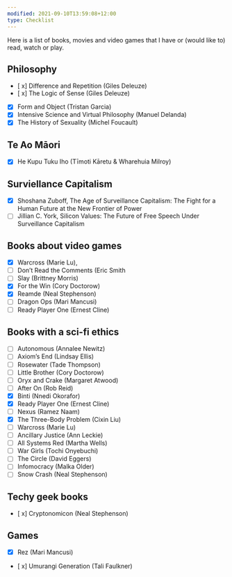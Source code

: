 ```yaml
---
modified: 2021-09-10T13:59:08+12:00
type: Checklist
---
```


Here is a list of books, movies and video games that I have or (would like to) read, watch or play. 

## Philosophy
- [ x] Difference and Repetition (Giles Deleuze)
- [ x] The Logic of Sense (Giles Deleuze)
- [x] Form and Object (Tristan Garcia)
- [x] Intensive Science and Virtual Philosophy (Manuel Delanda)
- [x] The History of Sexuality (Michel Foucault)

## Te Ao Māori
- [x] He Kupu Tuku Iho (Tīmoti Kāretu & Wharehuia Milroy)


## Surviellance Capitalism
- [x] Shoshana Zuboff, The Age of Surveillance Capitalism: The Fight for a Human Future at the New Frontier of Power
- [ ] Jillian C. York, Silicon Values: The Future of Free Speech Under Surveillance Capitalism
  
## Books about video games
- [x] Warcross (Marie Lu), 
- [ ] Don’t Read the Comments (Eric Smith
- [ ] Slay (Brittney Morris) 
- [x] For the Win (Cory Doctorow) 
- [x] Reamde (Neal Stephenson) 
- [ ] Dragon Ops (Mari Mancusi) 
- [ ] Ready Player One (Ernest Cline)
  
## Books with a sci-fi ethics
- [ ] Autonomous (Annalee Newitz)
- [ ] Axiom’s End (Lindsay Ellis) 
- [ ] Rosewater (Tade Thompson) 
- [ ] Little Brother (Cory Doctorow) 
- [ ] Oryx and Crake (Margaret Atwood) 
- [ ] After On (Rob Reid) 
- [x] Binti (Nnedi Okorafor) 
- [x] Ready Player One (Ernest Cline) 
- [ ] Nexus (Ramez Naam) 
- [x] The Three-Body Problem (Cixin Liu) 
- [ ] Warcross (Marie Lu) 
- [ ] Ancillary Justice (Ann Leckie) 
- [ ] All Systems Red (Martha Wells) 
- [ ] War Girls (Tochi Onyebuchi) 
- [ ] The Circle (David Eggers) 
- [ ] Infomocracy (Malka Older) 
- [ ] Snow Crash (Neal Stephenson)

## Techy geek books
- [ x] Cryptonomicon (Neal Stephenson)



## Games
- [x] Rez (Mari Mancusi)
- [ x] Umurangi Generation (Tali Faulkner)
